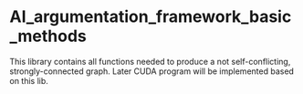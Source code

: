 # AI_argumentation_framework_basic_methods
This library contains all functions needed to produce a not self-conflicting, strongly-connected graph. Later CUDA program will be implemented based on this lib.